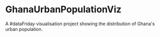 # GhanaUrbanPopulationViz
A  #dataFriday visualisation project showing the distribution of Ghana's urban population.
